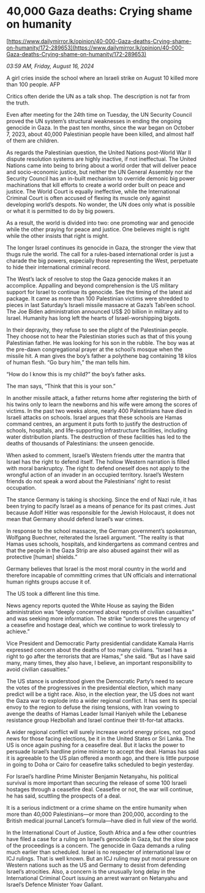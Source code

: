 # 40,000 Gaza deaths: Crying shame on humanity

[https://www.dailymirror.lk/opinion/40-000-Gaza-deaths-Crying-shame-on-humanity/172-289653](https://www.dailymirror.lk/opinion/40-000-Gaza-deaths-Crying-shame-on-humanity/172-289653)

*03:59 AM, Friday, August 16, 2024*

A girl cries inside the school where an Israeli strike on August 10 killed more than 100 people. AFP

Critics often deride the UN as a talk shop. The description is not far from the truth.

Even after meeting for the 24th time on Tuesday, the UN Security Council proved the UN system’s structural weaknesses in ending the ongoing genocide in Gaza. In the past ten months, since the war began on October 7, 2023, about 40,000 Palestinian people have been killed, and almost half of them are children.

As regards the Palestinian question, the United Nations post-World War II dispute resolution systems are highly inactive, if not ineffectual. The United Nations came into being to bring about a world order that will deliver peace and socio-economic justice, but neither the UN General Assembly nor the Security Council has an in-built mechanism to override demonic big power machinations that kill efforts to create a world order built on peace and justice. The World Court is equally ineffective, while the International Criminal Court is often accused of flexing its muscle only against developing world’s despots. No wonder, the UN does only what is possible or what it is permitted to do by big powers.

As a result, the world is divided into two: one promoting war and genocide while the other praying for peace and justice. One believes might is right while the other insists that right is might.

The longer Israel continues its genocide in Gaza, the stronger the view that thugs rule the world. The call for a rules-based international order is just a charade the big powers, especially those representing the West, perpetuate to hide their international criminal record.

The West’s lack of resolve to stop the Gaza genocide makes it an accomplice. Appalling and beyond comprehension is the US military support for Israel to continue its genocide. See the timing of the latest aid package. It came as more than 100 Palestinian victims were shredded to pieces in last Saturday’s Israeli missile massacre at Gaza’s Tabi’een school. The Joe Biden administration announced US$ 20 billion in military aid to Israel. Humanity has long left the hearts of Israel-worshipping bigots.

In their depravity, they refuse to see the plight of the Palestinian people. They choose not to hear the Palestinian stories such as that of this young Palestinian father. He was looking for his son in the rubble. The boy was at the pre-dawn congregational prayer at the school’s mosque when the missile hit. A man gives the boy’s father a polythene bag containing 18 kilos of human flesh. “Go bury him,” the man tells him.

“How do I know this is my child?” the boy’s father asks.

The man says, “Think that this is your son.”

In another missile attack, a father returns home after registering the birth of his twins only to learn the newborns and his wife were among the scores of victims. In the past two weeks alone, nearly 400 Palestinians have died in Israeli attacks on schools. Israel argues that these schools are Hamas command centres, an argument it puts forth to justify the destruction of schools, hospitals, and life-supporting infrastructure facilities, including water distribution plants. The destruction of these facilities has led to the deaths of thousands of Palestinians: the unseen genocide.

When asked to comment, Israel’s Western friends utter the mantra that Israel has the right to defend itself. The hollow Western narration is filled with moral bankruptcy. The right to defend oneself does not apply to the wrongful action of an invader in an occupied territory. Israel’s Western friends do not speak a word about the Palestinians’ right to resist occupation.

The stance Germany is taking is shocking. Since the end of Nazi rule, it has been trying to pacify Israel as a means of penance for its past crimes. Just because Adolf Hitler was responsible for the Jewish Holocaust, it does not mean that Germany should defend Israel’s war crimes.

In response to the school massacre, the German government’s spokesman, Wolfgang Buechner, reiterated the Israeli argument. “The reality is that Hamas uses schools, hospitals, and kindergartens as command centres and that the people in the Gaza Strip are also abused against their will as protective [human] shields.”

Germany believes that Israel is the most moral country in the world and therefore incapable of committing crimes that UN officials and international human rights groups accuse it of.

The US took a different line this time.

News agency reports quoted the White House as saying the Biden administration was “deeply concerned about reports of civilian casualties” and was seeking more information. The strike “underscores the urgency of a ceasefire and hostage deal, which we continue to work tirelessly to achieve.”

Vice President and Democratic Party presidential candidate Kamala Harris expressed concern about the deaths of too many civilians. “Israel has a right to go after the terrorists that are Hamas,” she said. “But as I have said many, many times, they also have, I believe, an important responsibility to avoid civilian casualties.”

The US stance is understood given the Democratic Party’s need to secure the votes of the progressives in the presidential election, which many predict will be a tight race. Also, in the election year, the US does not want the Gaza war to explode into a wider regional conflict. It has sent its special envoy to the region to defuse the rising tensions, with Iran vowing to avenge the deaths of Hamas Leader Ismail Haniyeh while the Lebanese resistance group Hezbollah and Israel continue their tit-for-tat attacks.

A wider regional conflict will surely increase world energy prices, not good news for those facing elections, be it in the United States or Sri Lanka. The US is once again pushing for a ceasefire deal. But it lacks the power to persuade Israel’s hardline prime minister to accept the deal. Hamas has said it is agreeable to the US plan offered a month ago, and there is little purpose in going to Doha or Cairo for ceasefire talks scheduled to begin yesterday.

For Israel’s hardline Prime Minister Benjamin Netanyahu, his political survival is more important than securing the release of some 100 Israeli hostages through a ceasefire deal. Ceasefire or not, the war will continue, he has said, scuttling the prospects of a deal.

It is a serious indictment or a crime shame on the entire humanity when more than 40,000 Palestinians—or more than 200,000, according to the British medical journal Lancet’s formula—have died in full view of the world.

In the International Court of Justice, South Africa and a few other countries have filed a case for a ruling on Israel’s genocide in Gaza, but the slow pace of the proceedings is a concern. The genocide in Gaza demands a ruling much earlier than scheduled. Israel is no respecter of international law or ICJ rulings. That is well known. But an ICJ ruling may put moral pressure on Western nations such as the US and Germany to desist from defending Israel’s atrocities. Also, a concern is the unusually long delay in the International Criminal Court issuing an arrest warrant on Netanyahu and Israel’s Defence Minister Yoav Gallant.

